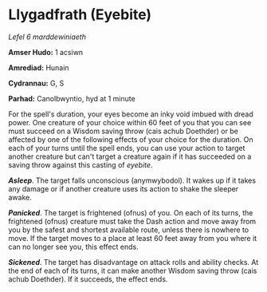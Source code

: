 # Llygadfrath (Eyebite)

*Lefel 6 marddewiniaeth*

**Amser Hudo:** 1 acsiwn

**Amrediad:** Hunain

**Cydrannau:** G, S

**Parhad:** Canolbwyntio, hyd at 1 minute

For the spell's duration, your eyes become an inky void imbued with dread power. One creature of your choice within 60 feet of you that you can see must succeed on a Wisdom saving throw (cais achub Doethder) or be affected by one of the following effects of your choice for the duration. On each of your turns until the spell ends, you can use your action to target another creature but can't target a creature again if it has succeeded on a saving throw against this casting of *eyebite*.

***Asleep***. The target falls unconscious (anymwybodol). It wakes up if it takes any damage or if another creature uses its action to shake the sleeper awake.

***Panicked***. The target is frightened (ofnus) of you. On each of its turns, the frightened (ofnus) creature must take the Dash action and move away from you by the safest and shortest available route, unless there is nowhere to move. If the target moves to a place at least 60 feet away from you where it can no longer see you, this effect ends.

***Sickened***. The target has disadvantage on attack rolls and ability checks. At the end of each of its turns, it can make another Wisdom saving throw (cais achub Doethder). If it succeeds, the effect ends.